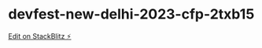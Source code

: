 # devfest-new-delhi-2023-cfp-2txb15

[Edit on StackBlitz ⚡️](https://stackblitz.com/edit/devfest-new-delhi-2023-cfp-famgdr)